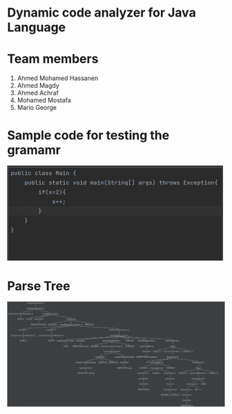 # Dynamic code analyzer for Java Language

# Team members
1) Ahmed Mohamed Hassanen
2) Ahmed Magdy
3) Ahmed Achraf
4) Mohamed Mostafa
5) Mario George

# Sample code for testing the gramamr
![Sample code](./codeSample.png)

# Parse Tree
![Parse Tree](./parseTree.png)
